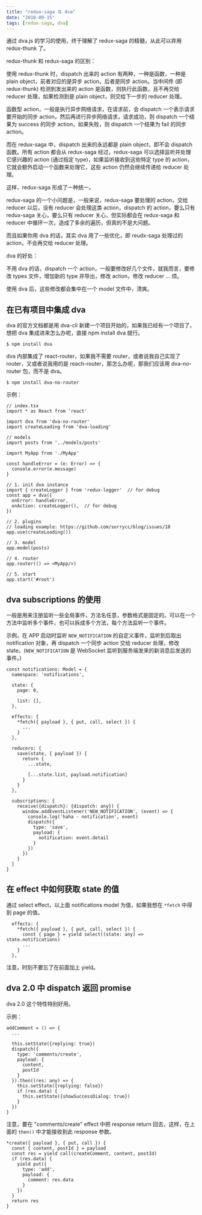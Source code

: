 ```yaml
---
title: "redux-saga 与 dva"
date: "2018-09-15"
tags: [redux-saga, dva]
---
```


通过 dva.js 的学习的使用，终于理解了 redux-saga 的精髓，从此可以弃用 redux-thunk 了。

redux-thunk 和 redux-saga 的区别：

使用 redux-thunk 时，dispatch 出来的 action 有两种，一种是函数，一种是 plain object，前者对应的是异步 action，后者是同步 action。当中间件 (即 redux-thunk) 检测到发出来的 action 是函数，则执行此函数，且不再交给 reducer 处理，如果检测到是 plain object，则交给下一步的 reducer 处理。

函数型 action，一般是执行异步网络请求，在请求前，会 dispatch 一个表示请求要开始的同步 action，然后再进行异步网络请求，请求成功，则 dispatch 一个结果为 success 的同步 action，如果失败，则 dispatch 一个结果为 fail 的同步 action。

而在 redux-saga 中，dispatch 出来的永远都是 plain object，即不会 dispatch 函数。所有 action 都会从 redux-saga 经过，redux-saga 可以选择监听并处理它感兴趣的 action (通过指定 type)，如果监听接收到这些特定 type 的 action，它就会额外启动一个函数来处理它，这些 action 仍然会继续传递给 reducer 处理。

这样，redux-saga 形成了一种统一。

redux-saga 的一个小问题是，一般来说，redux-saga 要处理的 action，交给 reducer 以后，没有 reducer 会处理这类 action，dispatch 的 action，要么只有 redux-saga 关心，要么只有 reducer 关心，但实际都会在 redux-saga 和 reducer 中循环一次，造成了多余的遍历，但真的不是大问题。

而且如果你用 dva 的话，其实 dva 用了一些优化，即 reudx-saga 处理过的 action，不会再交给 reducer 处理。

dva 的好处：

不用 dva 的话，dispatch 一个 action，一般要修改好几个文件，就我而言，要修改 types 文件，增加新的 type 并导出，修改 action，修改 reducer ... 烦。

使用 dva 后，这些修改都会集中在一个 model 文件中，清爽。

## 在已有项目中集成 dva

dva 的官方文档都是用 dva-cli 新建一个项目开始的，如果我已经有一个项目了，想把 dva 集成进来怎么办呢，直接 npm install dva 就行。

    $ npm install dva

dva 内部集成了 react-router，如果我不需要 router，或者说我自己实现了 router，又或者说我用的是 reach-router，那怎么办呢，那我们应该用 dva-no-router 包，而不是 dva。

    $ npm install dva-no-router

示例：

    // index.tsx
    import * as React from 'react'

    import dva from 'dva-no-router'
    import createLoading from 'dva-loading'

    // models
    import posts from '../models/posts'

    import MyApp from './MyApp'

    const handleError = (e: Error) => {
      console.error(e.message)
    }

    // 1. init dva instance
    import { createLogger } from 'redux-logger'  // for debug
    const app = dva({
      onError: handleError,
      onAction: createLogger(),  // for debug
    })

    // 2. plugins
    // loading example: https://github.com/sorrycc/blog/issues/18
    app.use(createLoading())

    // 3. model
    app.model(posts)

    // 4. router
    app.router(() => <MyApp/>)

    // 5. start
    app.start('#root')

## dva subscriptions 的使用

一般是用来注册监听一些全局事件，方法名任意，参数格式是固定的。可以在一个方法中监听多个事件，也可以拆成多个方法，每个方法监听一个事件。

示例，在 APP 启动时监听 `NEW_NOTIFICATION` 的自定义事件，监听到后取出 notification 对象，再 dispatch 一个同步 action 交给 reducer 处理，修改 state。(`NEW_NOTIFICATION` 是 WebSocket 监听到服务端发来的新消息后发送的事件。)

    const notifications: Model = {
      namespace: 'notifications',

      state: {
        page: 0,

        list: [],
      },

      effects: {
        *fetch({ payload }, { put, call, select }) {
          ...
        }
      },

      reducers: {
        save(state, { payload }) {
          return {
            ...state,

            [...state.list, payload.notification]
          }
        }
      },

      subscriptions: {
        receive({dispatch}: {dispatch: any}) {
          window.addEventListener('NEW_NOTIFICATION', (event) => {
            console.log('haha - notification', event)
            dispatch({
              type: 'save',
              payload: {
                notification: event.detail
              }
            })
          })
        }
      }
    }

## 在 effect 中如何获取 state 的值

通过 select effect，以上面 notifications model 为值，如果我想在 `*fetch` 中得到 page 的值。

      effects: {
        *fetch({ payload }, { put, call, select }) {
          const { page } = yield select((state: any) => state.notifications)
          ...
        }
      },

注意，时刻不要忘了在前面加上 yield。

## dva 2.0 中 dispatch 返回 promise

dva 2.0 这个特性特别好用。

示例：

    addComment = () => {
      ...

      this.setState({replying: true})
      dispatch({
        type: 'comments/create',
        payload: {
          content,
          postId
        }
      }).then((res: any) => {
        this.setState({replying: false})
        if (res.data) {
          this.setState({showSuccessDialog: true})
        }
      })
    }

注意，要在 "comments/create" effect 中把 response return 回去，这样，在上面的 `then()` 中才能接收到此 response 参数。

    *create({ payload }, { put, call }) {
      const { content, postId } = payload
      const res = yield call(createComment, content, postId)
      if (res.data) {
        yield put({
          type: 'add',
          payload: {
            comment: res.data
          }
        })
      }
      return res
    }
